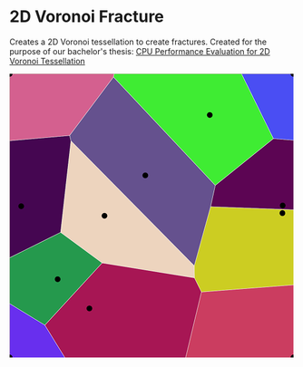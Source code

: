 # 2D Voronoi Fracture
Creates a 2D Voronoi tessellation to create fractures. Created for the purpose of our bachelor's thesis: [CPU Performance Evaluation for 2D Voronoi Tessellation](http://bth.diva-portal.org/smash/record.jsf?pid=diva2%3A1333680)

![alt text](https://github.com/Vekzzor/2D-Voronoi-Fracture/blob/master/VoronoiExampleAA.png "Voronoi tesselation with 12 sample points")
